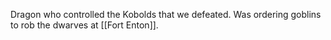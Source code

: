 Dragon who controlled the Kobolds that we defeated. Was ordering goblins to rob the dwarves at [[Fort Enton]].